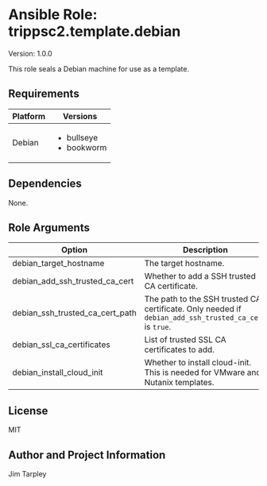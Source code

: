 <!-- BEGIN_ANSIBLE_DOCS -->

# Ansible Role: trippsc2.template.debian
Version: 1.0.0

This role seals a Debian machine for use as a template.

## Requirements

| Platform | Versions |
| -------- | -------- |
| Debian | <ul><li>bullseye</li><li>bookworm</li></ul> |

## Dependencies

None.

## Role Arguments
|Option|Description|Type|Required|Choices|Default|
|---|---|---|---|---|---|
| debian_target_hostname | The target hostname. | str | yes |  |  |
| debian_add_ssh_trusted_ca_cert | Whether to add a SSH trusted CA certificate. | bool | no |  | false |
| debian_ssh_trusted_ca_cert_path | The path to the SSH trusted CA certificate. Only needed if `debian_add_ssh_trusted_ca_cert` is `true`. | path | no |  |  |
| debian_ssl_ca_certificates | List of trusted SSL CA certificates to add. | list | no |  |  |
| debian_install_cloud_init | Whether to install cloud-init. This is needed for VMware and Nutanix templates. | bool | no |  | false |


## License
MIT

## Author and Project Information
Jim Tarpley
<!-- END_ANSIBLE_DOCS -->
